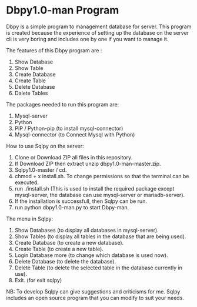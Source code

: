 # Dbpy1.0-man Program 
Dbpy is a simple program to management database for server. This program is created because the experience of setting up the database on the server cli is very boring and includes one by one if you want to manage it.
 
The features of this Dbpy program are :
1. Show Database
2. Show Table
3. Create Database
4. Create Table
5. Delete Database
6. Dalete Tables

The packages needed to run this program are:
1. Mysql-server
2. Python
3. PIP / Python-pip (to install mysql-connector)
4. Mysql-connector (to Connect Mysql with Python)

How to use Sqlpy on the server:
1. Clone or Download ZIP all files in this repository.
2. If Download ZIP then extract unzip dbpy1.0-man-master.zip.
3. Sqlpy1.0-master / cd.
4. chmod + x install.sh.
To change permissions so that the terminal can be executed.
5. run ./install.sh (This is used to install the required package except mysql-server, the database can use mysql-server or mariadb-server).
6. If the installation is successfull, then Sqlpy can be run.
7. run python dbpy1.0-man.py to start Dbpy-man.

The menu in Sqlpy:
1. Show Databases (to display all databases in mysql-server).
2. Show Tables (to display all tables in the database that are being used).
3. Create Database (to create a new database).
4. Create Table (to create a new table).
5. Login Database more (to change which database is used now).
6. Delete Database (to delete the database).
7. Delete Table (to delete the selected table in the database currently in use).
8. Exit. (for exit sqlpy)

NB: To develop Sqlpy can give suggestions and criticisms for me. Sqlpy includes an open source program that you can modify to suit your needs.
